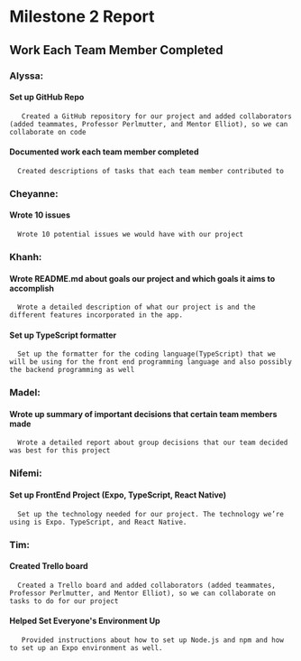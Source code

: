 # Milestone 2 Report



## Work Each Team Member Completed

### Alyssa: 
#### Set up GitHub Repo
       Created a GitHub repository for our project and added collaborators (added teammates, Professor Perlmutter, and Mentor Elliot), so we can collaborate on code
#### Documented work each team member completed 
      Created descriptions of tasks that each team member contributed to
   
### Cheyanne: 
#### Wrote 10 issues 
      Wrote 10 potential issues we would have with our project


### Khanh: 
#### Wrote README.md about goals our project and which goals it aims to accomplish 
      Wrote a detailed description of what our project is and the different features incorporated in the app. 
#### Set up TypeScript formatter
      Set up the formatter for the coding language(TypeScript) that we will be using for the front end programming language and also possibly the backend programming as well
 
### Madel: 
#### Wrote up summary of important decisions that certain team members made 
      Wrote a detailed report about group decisions that our team decided was best for this project
      
### Nifemi:
#### Set up FrontEnd Project (Expo, TypeScript, React Native)
      Set up the technology needed for our project. The technology we’re using is Expo. TypeScript, and React Native. 
      
### Tim: 
#### Created Trello board 
      Created a Trello board and added collaborators (added teammates, Professor Perlmutter, and Mentor Elliot), so we can collaborate on tasks to do for our project 
#### Helped Set Everyone's Environment Up 
       Provided instructions about how to set up Node.js and npm and how to set up an Expo environment as well. 
      

